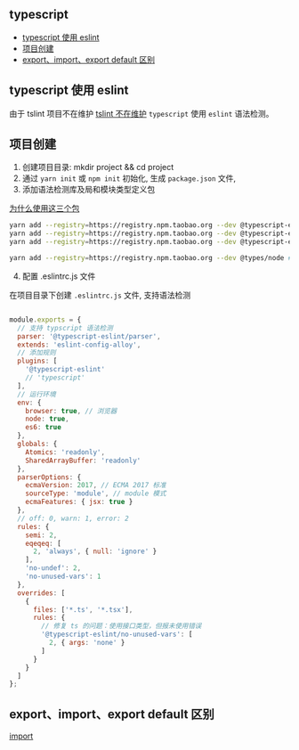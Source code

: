 typescript
------------

<!-- vim-markdown-toc GFM -->

* [typescript 使用 eslint](#typescript-使用-eslint)
* [项目创建](#项目创建)
* [export、import、export default 区别](#exportimportexport-default-区别)

<!-- vim-markdown-toc -->

## typescript 使用 eslint

由于 tslint 项目不在维护 [tslint 不在维护](https://eslint.org/blog/2019/01/future-typescript-eslint#linting)
`typescript` 使用 `eslint` 语法检测。

## 项目创建

1. 创建项目目录: mkdir project && cd project
2. 通过 `yarn init` 或 `npm init` 初始化, 生成 `package.json` 文件,
3. 添加语法检测库及局和模块类型定义包

[为什么使用这三个包](https://github.com/typescript-eslint/typescript-eslint#how-do-i-configure-my-project-to-use-typescript-eslint)

```bash
yarn add --registry=https://registry.npm.taobao.org --dev @typescript-eslint/parser
yarn add --registry=https://registry.npm.taobao.org --dev @typescript-eslint/eslint-plugin
yarn add --registry=https://registry.npm.taobao.org --dev @typescript-eslint/typescript-estree

yarn add --registry=https://registry.npm.taobao.org --dev @types/node # 支持nodejs全局和模块类型定义
```

4. 配置 .eslintrc.js 文件

在项目目录下创建 `.eslintrc.js` 文件, 支持语法检测

```javascript

module.exports = {
  // 支持 typscript 语法检测
  parser: '@typescript-eslint/parser',
  extends: 'eslint-config-alloy',
  // 添加规则
  plugins: [
    '@typescript-eslint'
    // 'typescript'
  ],
  // 运行环境
  env: {
    browser: true, // 浏览器
    node: true,
    es6: true
  },
  globals: {
    Atomics: 'readonly',
    SharedArrayBuffer: 'readonly'
  },
  parserOptions: {
    ecmaVersion: 2017, // ECMA 2017 标准
    sourceType: 'module', // module 模式
    ecmaFeatures: { jsx: true }
  },
  // off: 0, warn: 1, error: 2
  rules: {
    semi: 2,
    eqeqeq: [
      2, 'always', { null: 'ignore' }
    ],
    'no-undef': 2,
    'no-unused-vars': 1
  },
  overrides: [
    {
      files: ['*.ts', '*.tsx'],
      rules: {
        // 修复 ts 的问题：使用接口类型，但报未使用错误
        '@typescript-eslint/no-unused-vars': [
          2, { args: 'none' }
        ]
      }
    }
  ]
};

```

## export、import、export default 区别

[import](https://developer.mozilla.org/zh-CN/docs/Web/JavaScript/Reference/Statements/import)

